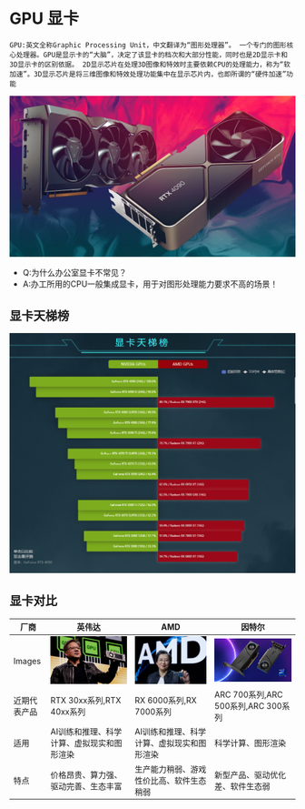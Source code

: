 # GPU 显卡

`GPU:英文全称Graphic Processing Unit，中文翻译为“图形处理器”。
一个专门的图形核心处理器。GPU是显示卡的“大脑”，决定了该显卡的档次和大部分性能，同时也是2D显示卡和3D显示卡的区别依据。
2D显示芯片在处理3D图像和特效时主要依赖CPU的处理能力，称为“软加速”。3D显示芯片是将三维图像和特效处理功能集中在显示芯片内，也即所谓的“硬件加速”功能`

![](../imgs/gpu.png)

- Q:为什么办公室显卡不常见？
- A:办工所用的CPU一般集成显卡，用于对图形处理能力要求不高的场景！

## 显卡天梯榜

![](../imgs/gpu-compare.png)

## 显卡对比

| 厂商     | 英伟达                        | AMD                     | 因特尔                           |
|--------|----------------------------|-------------------------|-------------------------------|
| Images | ![](../imgs/gpu-huang.png) | ![](../imgs/gpu-su.png) | ![](../imgs/gpu-intel.png)    | 
| 近期代表产品 | RTX 30xx系列,RTX 40xx系列      | RX 6000系列,RX 7000系列     | ARC 700系列,ARC 500系列,ARC 300系列 | 
| 适用     | AI训练和推理、科学计算、虚拟现实和图形渲染     | AI训练和推理、科学计算、虚拟现实和图形渲染  | 科学计算、图形渲染                     | 
| 特点     | 价格昂贵、算力强、驱动完善、生态丰富         | 生产能力稍弱、游戏性价比高、软件生态稍弱    | 新型产品、驱动优化差、软件生态弱              | 